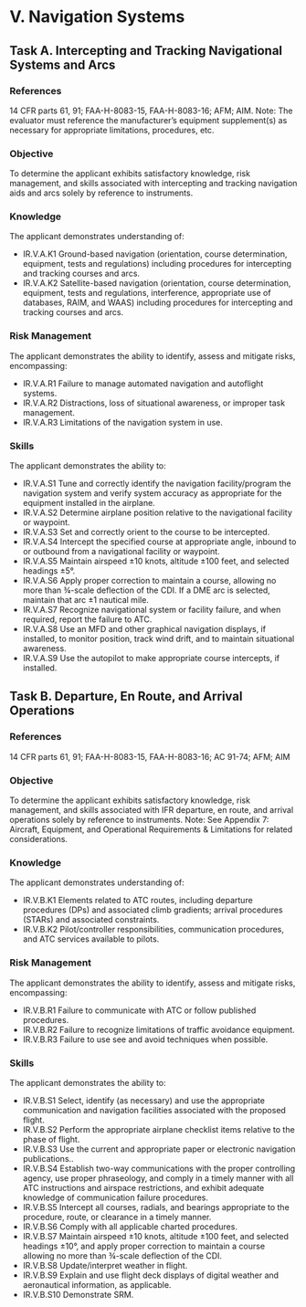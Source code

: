# V. Navigation Systems
## Task A. Intercepting and Tracking Navigational Systems and Arcs
### References
14 CFR parts 61, 91; FAA-H-8083-15, FAA-H-8083-16; AFM; AIM. Note: The evaluator must reference the manufacturer’s equipment supplement(s) as necessary for appropriate limitations, procedures, etc.
### Objective
To determine the applicant exhibits satisfactory knowledge, risk management, and skills associated with intercepting and tracking navigation aids and arcs solely by reference to instruments.
### Knowledge
The applicant demonstrates understanding of:
* IR.V.A.K1 Ground-based navigation (orientation, course determination, equipment, tests and regulations) including procedures for intercepting and tracking courses and arcs.
* IR.V.A.K2 Satellite-based navigation (orientation, course determination, equipment, tests and regulations, interference, appropriate use of databases, RAIM, and WAAS) including procedures for intercepting and tracking courses and arcs.
### Risk Management
The applicant demonstrates the ability to identify, assess and mitigate risks, encompassing:
* IR.V.A.R1 Failure to manage automated navigation and autoflight systems.
* IR.V.A.R2 Distractions, loss of situational awareness, or improper task management.
* IR.V.A.R3 Limitations of the navigation system in use.
### Skills
The applicant demonstrates the ability to:
* IR.V.A.S1 Tune and correctly identify the navigation facility/program the navigation system and verify system accuracy as appropriate for the equipment installed in the airplane.
* IR.V.A.S2 Determine airplane position relative to the navigational facility or waypoint.
* IR.V.A.S3 Set and correctly orient to the course to be intercepted.
* IR.V.A.S4 Intercept the specified course at appropriate angle, inbound to or outbound from a navigational facility or waypoint.
* IR.V.A.S5 Maintain airspeed ±10 knots, altitude ±100 feet, and selected headings ±5°.
* IR.V.A.S6 Apply proper correction to maintain a course, allowing no more than ¾-scale deflection of the CDI. If a DME arc is selected, maintain that arc ±1 nautical mile.
* IR.V.A.S7 Recognize navigational system or facility failure, and when required, report the failure to ATC.
* IR.V.A.S8 Use an MFD and other graphical navigation displays, if installed, to monitor position, track wind drift, and to maintain situational awareness.
* IR.V.A.S9 Use the autopilot to make appropriate course intercepts, if installed.
## Task B. Departure, En Route, and Arrival Operations
### References
14 CFR parts 61, 91; FAA-H-8083-15, FAA-H-8083-16; AC 91-74; AFM; AIM
### Objective
To determine the applicant exhibits satisfactory knowledge, risk management, and skills associated with IFR departure, en route, and arrival operations solely by reference to instruments. Note: See Appendix 7: Aircraft, Equipment, and Operational Requirements & Limitations for related considerations.
### Knowledge
The applicant demonstrates understanding of:
* IR.V.B.K1 Elements related to ATC routes, including departure procedures (DPs) and associated climb gradients; arrival procedures (STARs) and associated constraints.
* IR.V.B.K2 Pilot/controller responsibilities, communication procedures, and ATC services available to pilots.
### Risk Management
The applicant demonstrates the ability to identify, assess and mitigate risks, encompassing:
* IR.V.B.R1 Failure to communicate with ATC or follow published procedures.
* IR.V.B.R2 Failure to recognize limitations of traffic avoidance equipment.
* IR.V.B.R3 Failure to use see and avoid techniques when possible.
### Skills
The applicant demonstrates the ability to:
* IR.V.B.S1 Select, identify (as necessary) and use the appropriate communication and navigation facilities associated with the proposed flight.
* IR.V.B.S2 Perform the appropriate airplane checklist items relative to the phase of flight.
* IR.V.B.S3 Use the current and appropriate paper or electronic navigation publications..
* IR.V.B.S4 Establish two-way communications with the proper controlling agency, use proper phraseology, and comply in a timely manner with all ATC instructions and airspace restrictions, and exhibit adequate knowledge of communication failure procedures.
* IR.V.B.S5 Intercept all courses, radials, and bearings appropriate to the procedure, route, or clearance in a timely manner.
* IR.V.B.S6 Comply with all applicable charted procedures.
* IR.V.B.S7 Maintain airspeed ±10 knots, altitude ±100 feet, and selected headings ±10°, and apply proper correction to maintain a course allowing no more than ¾-scale deflection of the CDI.
* IR.V.B.S8 Update/interpret weather in flight.
* IR.V.B.S9 Explain and use flight deck displays of digital weather and aeronautical information, as applicable.
* IR.V.B.S10 Demonstrate SRM.
